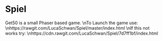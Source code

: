 # Spiel
Get50 is a small Phaser based game.
\nTo Launch the game use:
\nhttps://rawgit.com/LucaSchwan/Spiel/master/index.html
\nIf this not works try:
\nhttps://cdn.rawgit.com/LucaSchwan/Spiel/7d7ff1bf/index.html
